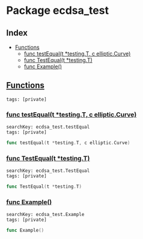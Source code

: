 # Package ecdsa_test

## Index

* [Functions](#func)
    * [func testEqual(t *testing.T, c elliptic.Curve)](#testEqual)
    * [func TestEqual(t *testing.T)](#TestEqual)
    * [func Example()](#Example)


## <a id="func" href="#func">Functions</a>

```
tags: [private]
```

### <a id="testEqual" href="#testEqual">func testEqual(t *testing.T, c elliptic.Curve)</a>

```
searchKey: ecdsa_test.testEqual
tags: [private]
```

```Go
func testEqual(t *testing.T, c elliptic.Curve)
```

### <a id="TestEqual" href="#TestEqual">func TestEqual(t *testing.T)</a>

```
searchKey: ecdsa_test.TestEqual
tags: [private]
```

```Go
func TestEqual(t *testing.T)
```

### <a id="Example" href="#Example">func Example()</a>

```
searchKey: ecdsa_test.Example
tags: [private]
```

```Go
func Example()
```

